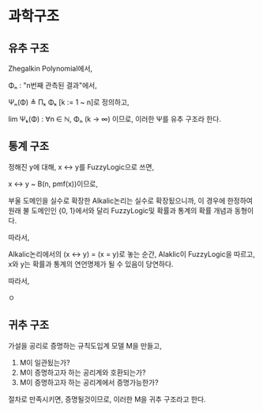 # 과학구조

## 유추 구조

Zhegalkin Polynomial에서,

Φₙ : "n번째 관측된 결과"에서,

Ψₙ(Φ) ≜ Πₖ Φₖ [k := 1 ~ n]로 정의하고,

lim Ψₖ(Φ) : ∀n ∈ ℕ, Φₙ (k → ∞)
이므로, 이러한 Ψ를 유추 구조라 한다.

## 통계 구조

정해진 y에 대해, x ↔ y를 FuzzyLogic으로 쓰면,

x ↔ y ~ B(n, pmf(x))이므로,

부울 도메인을 실수로 확장한 Alkalic논리는 실수로 확장됬으니까, 이 경우에 한정하여 원래 불 도메인인 {0, 1}에서와 달리 FuzzyLogic및 확률과 통계의 확률 개념과 동형이다.

따라서,

Alkalic논리에서의 (x ↔ y) = (x = y)로 놓는 순간, Alaklic이 FuzzyLogic을 따르고, x와 y는 확률과 통계의 연언명제가 될 수 있음이 당연하다.

따라서,

ㅇ

## 귀추 구조

가설을 공리로 증명하는 규칙도입계 모델 M을 만들고,

1. M이 일관됬는가?
2. M이 증명하고자 하는 공리계와 호환되는가?
3. M이 증명하고자 하는 공리계에서 증명가능한가?

절차로 만족시키면, 증명될것이므로, 이러한 M을 귀추 구조라고 한다.
